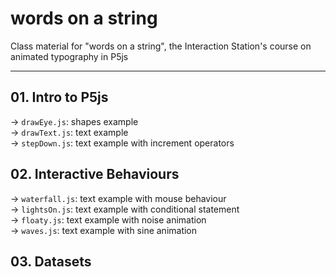 # words on a string
Class material for "words on a string", the Interaction Station's course on animated typography in P5js

---

## 01. Intro to P5js
→ <code>drawEye.js</code>: shapes example<br />
→ <code>drawText.js</code>: text example<br />
→ <code>stepDown.js</code>: text example with increment operators<br />

## 02. Interactive Behaviours
→ <code>waterfall.js</code>: text example with mouse behaviour<br />
→ <code>lightsOn.js</code>: text example with conditional statement<br />
→ <code>floaty.js</code>: text example with noise animation<br />
→ <code>waves.js</code>: text example with sine animation<br />

## 03. Datasets